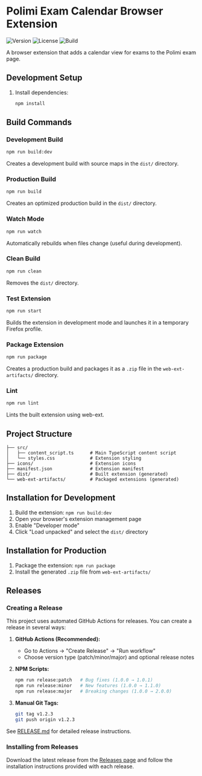 # Polimi Exam Calendar Browser Extension
![Version](https://img.shields.io/github/v/release/frephs/polimi-exam-calendar?style=round)
![License](https://img.shields.io/github/license/frephs/polimi-exam-calendar)
![Build](https://img.shields.io/github/actions/workflow/status/frephs/polimi-exam-calendar/ci.yml?style=round?label=build)


A browser extension that adds a calendar view for exams to the Polimi exam page.

## Development Setup

1. Install dependencies:
   ```bash
   npm install
   ```

## Build Commands

### Development Build
```bash
npm run build:dev
```
Creates a development build with source maps in the `dist/` directory.

### Production Build
```bash
npm run build
```
Creates an optimized production build in the `dist/` directory.

### Watch Mode
```bash
npm run watch
```
Automatically rebuilds when files change (useful during development).

### Clean Build
```bash
npm run clean
```
Removes the `dist/` directory.

### Test Extension
```bash
npm run start
```
Builds the extension in development mode and launches it in a temporary Firefox profile.

### Package Extension
```bash
npm run package
```
Creates a production build and packages it as a `.zip` file in the `web-ext-artifacts/` directory.

### Lint
```bash
npm run lint
```
Lints the built extension using web-ext.

## Project Structure

```
├── src/
│   ├── content_script.ts      # Main TypeScript content script
│   └── styles.css             # Extension styling
├── icons/                     # Extension icons
├── manifest.json              # Extension manifest
├── dist/                      # Built extension (generated)
└── web-ext-artifacts/         # Packaged extensions (generated)
```

## Installation for Development

1. Build the extension: `npm run build:dev`
2. Open your browser's extension management page
3. Enable "Developer mode"
4. Click "Load unpacked" and select the `dist/` directory

## Installation for Production

1. Package the extension: `npm run package`
2. Install the generated `.zip` file from `web-ext-artifacts/`

## Releases

### Creating a Release

This project uses automated GitHub Actions for releases. You can create a release in several ways:

1. **GitHub Actions (Recommended):**
   - Go to Actions → "Create Release" → "Run workflow"
   - Choose version type (patch/minor/major) and optional release notes

2. **NPM Scripts:**
   ```bash
   npm run release:patch   # Bug fixes (1.0.0 → 1.0.1)
   npm run release:minor   # New features (1.0.0 → 1.1.0)
   npm run release:major   # Breaking changes (1.0.0 → 2.0.0)
   ```

3. **Manual Git Tags:**
   ```bash
   git tag v1.2.3
   git push origin v1.2.3
   ```

See [RELEASE.md](RELEASE.md) for detailed release instructions.

### Installing from Releases

Download the latest release from the [Releases page](../../releases) and follow the installation instructions provided with each release.
